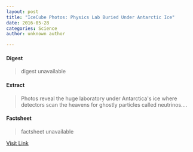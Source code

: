 ```yaml
---
layout: post
title: "IceCube Photos: Physics Lab Buried Under Antarctic Ice"
date: 2016-05-28
categories: Science
author: unknown author

---
```



#### Digest
>digest unavailable

#### Extract
>Photos reveal the huge laboratory under Antarctica's ice where detectors scan the heavens for ghostly particles called neutrinos....

#### Factsheet
>factsheet unavailable

[Visit Link](http://www.livescience.com/51924-icecube-observatory-photos.html)


